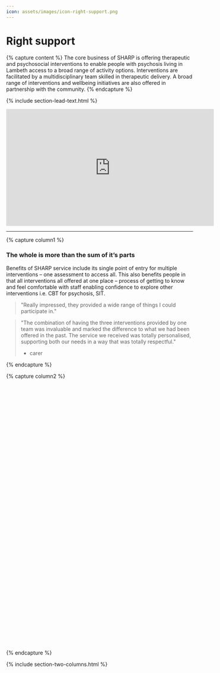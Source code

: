 ```yaml
---
icon: assets/images/icon-right-support.png
---
```


# Right support

{% capture content %}
The core business of SHARP is offering therapeutic and psychosocial interventions to enable people 
with psychosis living in Lambeth access to a broad range of activity options. 
Interventions are facilitated by a multidisciplinary team skilled in therapeutic delivery. 
A broad range of interventions and wellbeing initiatives are also offered in partnership with the community.
{% endcapture %}

{% include section-lead-text.html %}


<iframe data-iframe-type="video" width="560" height="315" src="https://www.youtube.com/embed/j_tOOpt3Q-M?rel=0&amp;showinfo=0" frameborder="0" allowfullscreen></iframe>

<hr />

{% capture column1 %}

### The whole is more than the sum of it’s parts

Benefits of SHARP service include its single point of entry for multiple interventions – one assessment 
to access all. This also benefits people in that all interventions all offered at one place – process 
of getting to know and feel comfortable with staff enabling confidence to explore other interventions i.e. 
CBT for psychosis, SIT.

> "Really impressed, they provided a wide range of things I could participate in."

> "The combination of having the three interventions provided by one team was invaluable 
> and marked the difference to what we had been offered in the past. The service we received 
> was totally personalised, supporting both our needs in a way that was totally respectful." 
> - carer

{% endcapture %}	



{% capture column2 %}

<div class="svg-wrapper" data-filename="assets/images/sharp-single-entry.svg" style="height: 700px"></div>

{% endcapture %}

{% include section-two-columns.html %}

